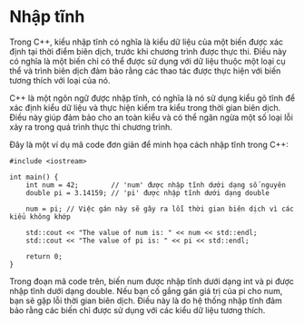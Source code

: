 # Nhập tĩnh
Trong C++, kiểu nhập tĩnh có nghĩa là kiểu dữ liệu của một biến được xác định tại thời điểm biên dịch, trước khi chương trình được thực thi. Điều này có nghĩa là một biến chỉ có thể được sử dụng với dữ liệu thuộc một loại cụ thể và trình biên dịch đảm bảo rằng các thao tác được thực hiện với biến tương thích với loại của nó.

C++ là một ngôn ngữ được nhập tĩnh, có nghĩa là nó sử dụng kiểu gõ tĩnh để xác định kiểu dữ liệu và thực hiện kiểm tra kiểu trong thời gian biên dịch. Điều này giúp đảm bảo cho an toàn kiểu và có thể ngăn ngừa một số loại lỗi xảy ra trong quá trình thực thi chương trình.

Đây là một ví dụ mã code đơn giản để minh họa cách nhập tĩnh trong C++:
~~~
#include <iostream>

int main() {
    int num = 42;        // 'num' được nhập tĩnh dưới dạng số nguyên
    double pi = 3.14159; // 'pi' được nhập tĩnh dưới dạng double

    num = pi; // Việc gán này sẽ gây ra lỗi thời gian biên dịch vì các kiểu không khớp

    std::cout << "The value of num is: " << num << std::endl;
    std::cout << "The value of pi is: " << pi << std::endl;

    return 0;
}
~~~
Trong đoạn mã code trên, biến num được nhập tĩnh dưới dạng int và pi được nhập tĩnh dưới dạng double. Nếu bạn cố gắng gán giá trị của pi cho num, bạn sẽ gặp lỗi thời gian biên dịch. Điều này là do hệ thống nhập tĩnh đảm bảo rằng các biến chỉ được sử dụng với các kiểu dữ liệu tương thích.